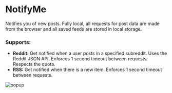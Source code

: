 # NotifyMe

Notifies you of new posts. Fully local, all requests for post data are made from the browser and all saved feeds are stored in local storage.

### Supports:

- **Reddit:** Get notified when a user posts in a specified subreddit. Uses the Reddit JSON API. Enforces 1 second timeout between requests. Respects the quota.
- **RSS:** Get notified when there is a new item. Enforces 1 second timeout between requests.

![popup](https://github.com/NikolaRoev/NotifyMe/assets/47421460/f1d10e76-c61d-4697-92df-e239717e65fd)
